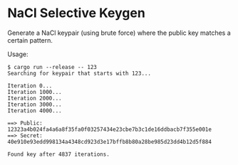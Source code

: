 # NaCl Selective Keygen

Generate a NaCl keypair (using brute force) where the public key matches a
certain pattern.

Usage:

    $ cargo run --release -- 123
    Searching for keypair that starts with 123...

    Iteration 0...
    Iteration 1000...
    Iteration 2000...
    Iteration 3000...
    Iteration 4000...

    ==> Public: 12323a4b024fa4a6a8f35fa0f03257434e23cbe7b3c1de16ddbacb7f355e001e
    ==> Secret: 40e910e93edd998134a4348cd923d3e17bffb8b80a28be985d23dd4b12d5f884

    Found key after 4837 iterations.
